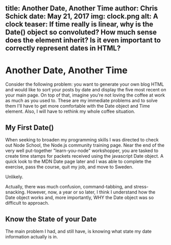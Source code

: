 title: Another Date, Another Time
author: Chris Schick
date: May 21, 2017
img: clock.png
alt: A clock
teaser: If time really is linear, why is the Date() object so convoluted? How much sense does the <time> element inherit? Is it even important to correctly represent dates in HTML?
---

# Another Date, Another Time

Consider the following problem: you want to generate your own blog HTML and would like to sort your posts by date and display the five most recent on your main page. On top of that, imagine you're not loving the coffee at work as much as you used to. These are my immediate problems and to solve them I'll have to get more comfortable with the Date object and Time element. Also, I will have to rethink my whole coffee situation.

## My First Date()

When seeking to broaden my programming skills I was directed to check out Node School, the Node.js community training page. Near the end of the very well put-together "learn-you-node" workshopper, you are tasked to create time stamps for packets received using the javascript Date object. A quick look to the MDN Date page later and I was able to complete the exercise, pass the course, quit my job, and move to Sweden.

Unlikely.

Actually, there was much confusion, command-tabbing, and stress-snacking. However, now, a year or so later, I think I understand how the Date object works and, more importantly, WHY the Date object was so difficult to approach.

## Know the State of your Date

The main problem I had, and still have, is knowing what state my date information actually is in.
